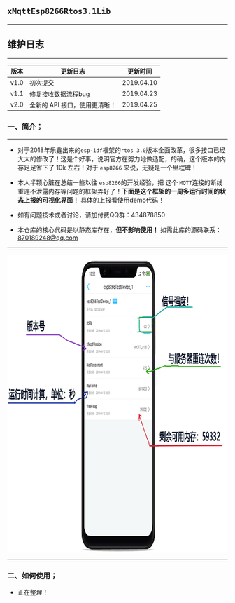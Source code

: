 
## `xMqttEsp8266Rtos3.1Lib`

----------
## 维护日志
----------

|  版本   |   更新日志  | 更新时间    |     
| --- | --- | --- | 
|  v1.0   |    初次提交 | 2019.04.10  |     
|  v1.1 |    修复接收数据流程bug |  2019.04.23   |    
|  v2.0 |    全新的 API 接口，使用更清晰！ |  2019.04.25   |    

### 一、简介；

----------

 - 对于2018年乐鑫出来的`esp-idf`框架的`rtos 3.0`版本全面改革，很多接口已经大大的修改了！这是个好事，说明官方在努力地做适配，的确，这个版本的内存足足省下了 10k 左右！对于 `esp8266` 来说，无疑是一个里程碑！

 - 本人半颗心脏在总结一些以往 `esp8266`的开发经验，把 这个 `MQTT`连接的断线重连不泄露内存等问题的框架弄好了！**下面是这个框架的一周多运行时间的状态上报的可视化界面！** 具体的上报看使用demo代码！
 
 - 如有问题技术或者讨论，请加付费QQ群：434878850 
 - 本仓库的核心代码是以静态库存在，**但不影响使用！** 如需此库的源码联系：870189248@qq.com



----------


<p align="center">
  <img src="png/header.png" width="950px" height="680px" alt="Banner" />
</p>


----------
### 二、如何使用；

- 正在整理！

